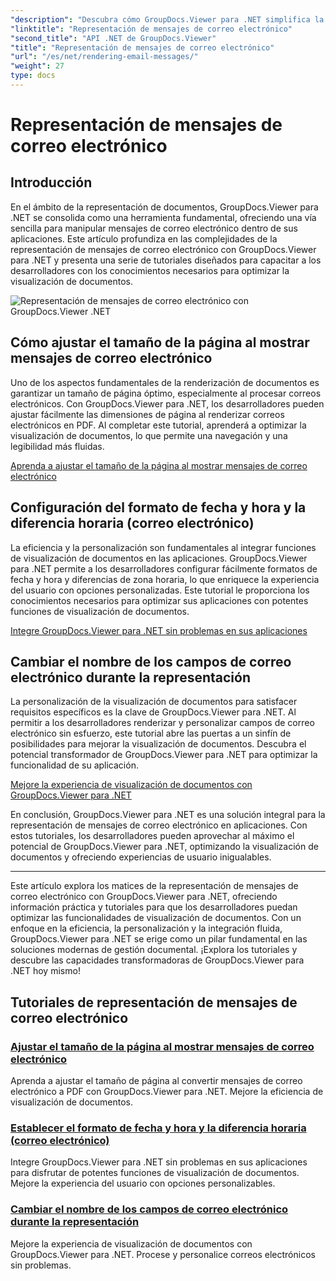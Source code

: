```yaml
---
"description": "Descubra cómo GroupDocs.Viewer para .NET simplifica la conversión de correos electrónicos a PDF. Aprenda a ajustar el tamaño de página, configurar el formato de fecha y hora y renombrar campos de forma eficiente."
"linktitle": "Representación de mensajes de correo electrónico"
"second_title": "API .NET de GroupDocs.Viewer"
"title": "Representación de mensajes de correo electrónico"
"url": "/es/net/rendering-email-messages/"
"weight": 27
type: docs
---
```

# Representación de mensajes de correo electrónico

## Introducción

En el ámbito de la representación de documentos, GroupDocs.Viewer para .NET se consolida como una herramienta fundamental, ofreciendo una vía sencilla para manipular mensajes de correo electrónico dentro de sus aplicaciones. Este artículo profundiza en las complejidades de la representación de mensajes de correo electrónico con GroupDocs.Viewer para .NET y presenta una serie de tutoriales diseñados para capacitar a los desarrolladores con los conocimientos necesarios para optimizar la visualización de documentos.

![Representación de mensajes de correo electrónico con GroupDocs.Viewer .NET](/viewer/rendering-email-messages/image.png)

## Cómo ajustar el tamaño de la página al mostrar mensajes de correo electrónico

Uno de los aspectos fundamentales de la renderización de documentos es garantizar un tamaño de página óptimo, especialmente al procesar correos electrónicos. Con GroupDocs.Viewer para .NET, los desarrolladores pueden ajustar fácilmente las dimensiones de página al renderizar correos electrónicos en PDF. Al completar este tutorial, aprenderá a optimizar la visualización de documentos, lo que permite una navegación y una legibilidad más fluidas.

[Aprenda a ajustar el tamaño de la página al mostrar mensajes de correo electrónico](./adjust-page-size-email/)

## Configuración del formato de fecha y hora y la diferencia horaria (correo electrónico)

La eficiencia y la personalización son fundamentales al integrar funciones de visualización de documentos en las aplicaciones. GroupDocs.Viewer para .NET permite a los desarrolladores configurar fácilmente formatos de fecha y hora y diferencias de zona horaria, lo que enriquece la experiencia del usuario con opciones personalizadas. Este tutorial le proporciona los conocimientos necesarios para optimizar sus aplicaciones con potentes funciones de visualización de documentos.

[Integre GroupDocs.Viewer para .NET sin problemas en sus aplicaciones](./set-date-time-format-offset-email/)

## Cambiar el nombre de los campos de correo electrónico durante la representación

La personalización de la visualización de documentos para satisfacer requisitos específicos es la clave de GroupDocs.Viewer para .NET. Al permitir a los desarrolladores renderizar y personalizar campos de correo electrónico sin esfuerzo, este tutorial abre las puertas a un sinfín de posibilidades para mejorar la visualización de documentos. Descubra el potencial transformador de GroupDocs.Viewer para .NET para optimizar la funcionalidad de su aplicación.

[Mejore la experiencia de visualización de documentos con GroupDocs.Viewer para .NET](./rename-email-fields/)

En conclusión, GroupDocs.Viewer para .NET es una solución integral para la representación de mensajes de correo electrónico en aplicaciones. Con estos tutoriales, los desarrolladores pueden aprovechar al máximo el potencial de GroupDocs.Viewer para .NET, optimizando la visualización de documentos y ofreciendo experiencias de usuario inigualables.

--- 

Este artículo explora los matices de la representación de mensajes de correo electrónico con GroupDocs.Viewer para .NET, ofreciendo información práctica y tutoriales para que los desarrolladores puedan optimizar las funcionalidades de visualización de documentos. Con un enfoque en la eficiencia, la personalización y la integración fluida, GroupDocs.Viewer para .NET se erige como un pilar fundamental en las soluciones modernas de gestión documental. ¡Explora los tutoriales y descubre las capacidades transformadoras de GroupDocs.Viewer para .NET hoy mismo!
## Tutoriales de representación de mensajes de correo electrónico
### [Ajustar el tamaño de la página al mostrar mensajes de correo electrónico](./adjust-page-size-email/)
Aprenda a ajustar el tamaño de página al convertir mensajes de correo electrónico a PDF con GroupDocs.Viewer para .NET. Mejore la eficiencia de visualización de documentos.
### [Establecer el formato de fecha y hora y la diferencia horaria (correo electrónico)](./set-date-time-format-offset-email/)
Integre GroupDocs.Viewer para .NET sin problemas en sus aplicaciones para disfrutar de potentes funciones de visualización de documentos. Mejore la experiencia del usuario con opciones personalizables.
### [Cambiar el nombre de los campos de correo electrónico durante la representación](./rename-email-fields/)
Mejore la experiencia de visualización de documentos con GroupDocs.Viewer para .NET. Procese y personalice correos electrónicos sin problemas.